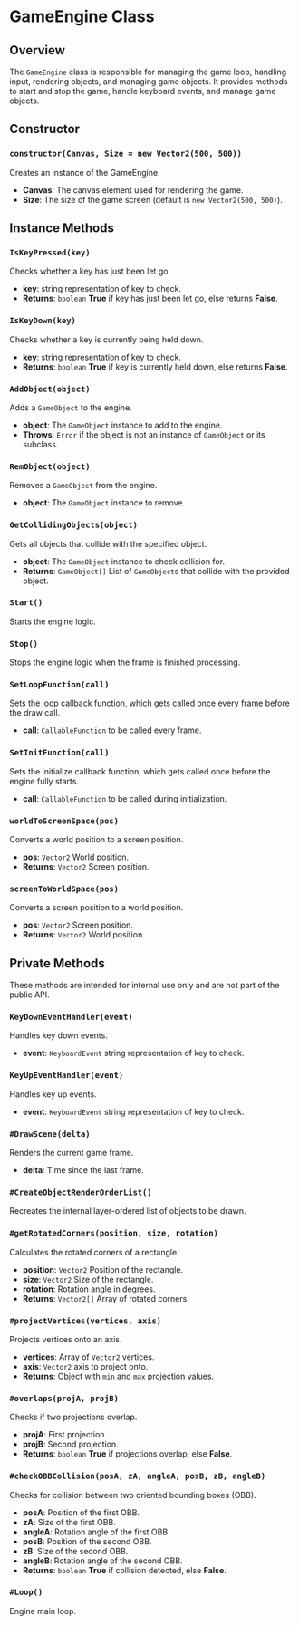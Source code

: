 # GameEngine Class

## Overview
The `GameEngine` class is responsible for managing the game loop, handling input, rendering objects, and managing game objects. It provides methods to start and stop the game, handle keyboard events, and manage game objects.

## Constructor
### `constructor(Canvas, Size = new Vector2(500, 500))`
Creates an instance of the GameEngine.

- **Canvas**: The canvas element used for rendering the game.
- **Size**: The size of the game screen (default is `new Vector2(500, 500)`).

## Instance Methods

### `IsKeyPressed(key)`
Checks whether a key has just been let go.

- **key**: string representation of key to check.
- **Returns**: `boolean` **True** if key has just been let go, else returns **False**.

### `IsKeyDown(key)`
Checks whether a key is currently being held down.

- **key**: string representation of key to check.
- **Returns**: `boolean` **True** if key is currently held down, else returns **False**.

### `AddObject(object)`
Adds a `GameObject` to the engine.

- **object**: The `GameObject` instance to add to the engine.
- **Throws**: `Error` if the object is not an instance of `GameObject` or its subclass.

### `RemObject(object)`
Removes a `GameObject` from the engine.

- **object**: The `GameObject` instance to remove.

### `GetCollidingObjects(object)`
Gets all objects that collide with the specified object.

- **object**: The `GameObject` instance to check collision for.
- **Returns**: `GameObject[]` List of `GameObject`s that collide with the provided object.

### `Start()`
Starts the engine logic.

### `Stop()`
Stops the engine logic when the frame is finished processing.

### `SetLoopFunction(call)`
Sets the loop callback function, which gets called once every frame before the draw call.

- **call**: `CallableFunction` to be called every frame.

### `SetInitFunction(call)`
Sets the initialize callback function, which gets called once before the engine fully starts.

- **call**: `CallableFunction` to be called during initialization.

### `worldToScreenSpace(pos)`
Converts a world position to a screen position.

- **pos**: `Vector2` World position.
- **Returns**: `Vector2` Screen position.

### `screenToWorldSpace(pos)`
Converts a screen position to a world position.

- **pos**: `Vector2` Screen position.
- **Returns**: `Vector2` World position.

## Private Methods
These methods are intended for internal use only and are not part of the public API.
### `KeyDownEventHandler(event)`
Handles key down events.

- **event**: `KeyboardEvent` string representation of key to check.

### `KeyUpEventHandler(event)`
Handles key up events.

- **event**: `KeyboardEvent` string representation of key to check.

### `#DrawScene(delta)`
Renders the current game frame.

- **delta**: Time since the last frame.

### `#CreateObjectRenderOrderList()`
Recreates the internal layer-ordered list of objects to be drawn.

### `#getRotatedCorners(position, size, rotation)`
Calculates the rotated corners of a rectangle.

- **position**: `Vector2` Position of the rectangle.
- **size**: `Vector2` Size of the rectangle.
- **rotation**: Rotation angle in degrees.
- **Returns**: `Vector2[]` Array of rotated corners.

### `#projectVertices(vertices, axis)`
Projects vertices onto an axis.

- **vertices**: Array of `Vector2` vertices.
- **axis**: `Vector2` axis to project onto.
- **Returns**: Object with `min` and `max` projection values.

### `#overlaps(projA, projB)`
Checks if two projections overlap.

- **projA**: First projection.
- **projB**: Second projection.
- **Returns**: `boolean` **True** if projections overlap, else **False**.

### `#checkOBBCollision(posA, zA, angleA, posB, zB, angleB)`
Checks for collision between two oriented bounding boxes (OBB).

- **posA**: Position of the first OBB.
- **zA**: Size of the first OBB.
- **angleA**: Rotation angle of the first OBB.
- **posB**: Position of the second OBB.
- **zB**: Size of the second OBB.
- **angleB**: Rotation angle of the second OBB.
- **Returns**: `boolean` **True** if collision detected, else **False**.

### `#Loop()`
Engine main loop.
